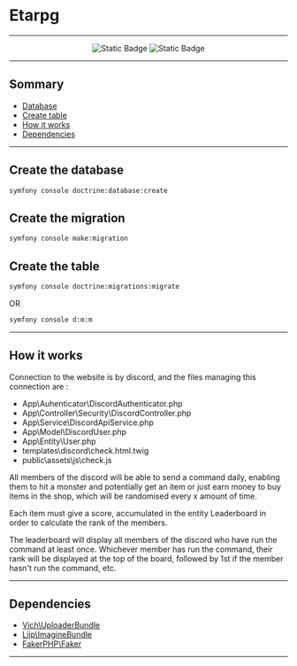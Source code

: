 # Etarpg

---

<div align="center">

![Static Badge](https://img.shields.io/badge/Symfony-7.0-red?logo=Symfony&label=symfony&logoColor=white)
![Static Badge](https://img.shields.io/badge/php-%5E8.2-red?logo=php&label=php)

</div>

---

## Sommary
- [Database](#create-the-database)
- [Create table](#create-the-table)
- [How it works](#how-it-works)
- [Dependencies](#dependencies)

---

## Create the database
```bash
symfony console doctrine:database:create
```

## Create the migration
```bash
symfony console make:migration
```

## Create the table
```bash
symfony console doctrine:migrations:migrate
```
OR  
```bash
symfony console d:m:m
```

---

## How it works
Connection to the website is by discord, and the files managing this connection are :  
- App\Auhenticator\DiscordAuthenticator.php
- App\Controller\Security\DiscordController.php
- App\Service\DiscordApiService.php
- App\Model\DiscordUser.php
- App\Entity\User.php
- templates\discord\check.html.twig
- public\assets\js\check.js

All members of the discord will be able to send a command daily, enabling them to hit a monster and potentially get an item or just earn money to buy items in the shop, which will be randomised every x amount of time.  

Each item must give a score, accumulated in the entity Leaderboard in order to calculate the rank of the members.  

The leaderboard will display all members of the discord who have run the command at least once. Whichever member has run the command, their rank will be displayed at the top of the board, followed by 1st if the member hasn't run the command, etc.  

---

## Dependencies
- [Vich\UploaderBundle](https://github.com/dustin10/VichUploaderBundle)
- [Liip\ImagineBundle](https://github.com/liip/LiipImagineBundle)
- [FakerPHP\Faker](https://github.com/FakerPHP/Faker)

---